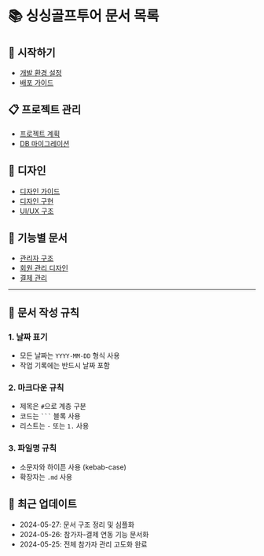 # 📚 싱싱골프투어 문서 목록

## 🚀 시작하기
- [개발 환경 설정](setup.md)
- [배포 가이드](deployment_guide.md)

## 📋 프로젝트 관리
- [프로젝트 계획](project_plan.md)
- [DB 마이그레이션](db_migration.md)

## 🎨 디자인
- [디자인 가이드](design-guide.md)
- [디자인 구현](design-implementation.md)
- [UI/UX 구조](ui-ux-structure.md)

## 🔧 기능별 문서
- [관리자 구조](admin-structure.md)
- [회원 관리 디자인](member-management-design.md)
- [결제 관리](payment-management.md)

---

## 📝 문서 작성 규칙

### 1. 날짜 표기
- 모든 날짜는 `YYYY-MM-DD` 형식 사용
- 작업 기록에는 반드시 날짜 포함

### 2. 마크다운 규칙
- 제목은 `#`으로 계층 구분
- 코드는 ` ``` ` 블록 사용
- 리스트는 `-` 또는 `1.` 사용

### 3. 파일명 규칙
- 소문자와 하이픈 사용 (kebab-case)
- 확장자는 `.md` 사용

## 🔄 최근 업데이트
- 2024-05-27: 문서 구조 정리 및 심플화
- 2024-05-26: 참가자-결제 연동 기능 문서화
- 2024-05-25: 전체 참가자 관리 고도화 완료
